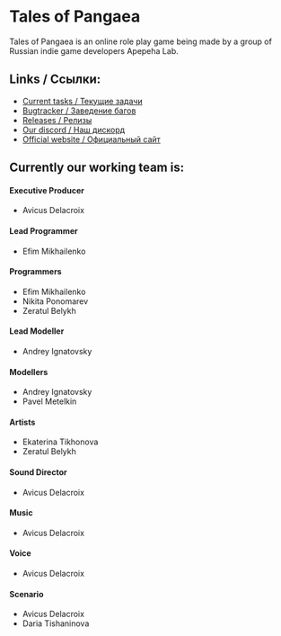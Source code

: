 # Tales of Pangaea
Tales of Pangaea is an online role play game being made by a group of Russian indie game developers Apepeha Lab.
## Links / Ссылки:
- [Current tasks / Текущие задачи](https://github.com/orgs/apepehalab/projects/1)
- [Bugtracker / Заведение багов](https://github.com/apepehalab/top/issues)
- [Releases / Релизы](https://github.com/apepehalab/top/blob/master/version-history.md)
- [Our discord / Наш дискорд](https://discord.gg/FRQS4uX)
- [Official website / Официальный сайт](https://apepehalab.github.io/)
## Currently our working team is:
#### Executive Producer
- Avicus Delacroix
#### Lead Programmer
- Efim Mikhailenko
#### Programmers
- Efim Mikhailenko
- Nikita Ponomarev
- Zeratul Belykh
#### Lead Modeller
- Andrey Ignatovsky
#### Modellers
- Andrey Ignatovsky
- Pavel Metelkin
#### Artists
- Ekaterina Tikhonova
- Zeratul Belykh
#### Sound Director
- Avicus Delacroix
#### Music
- Avicus Delacroix
#### Voice
- Avicus Delacroix
#### Scenario
- Avicus Delacroix
- Daria Tishaninova
